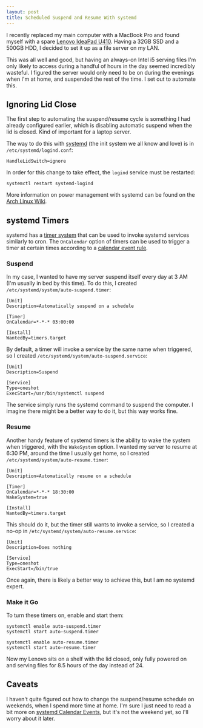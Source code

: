 ```yaml
---
layout: post
title: Scheduled Suspend and Resume With systemd
---
```


I recently replaced my main computer with a MacBook Pro and found myself
with a spare [Lenovo IdeaPad U410][u410]. Having a 32GB SSD and a 500GB
HDD, I decided to set it up as a file server on my LAN.

This was all well and good, but having an always-on Intel i5 serving
files I'm only likely to access during a handful of hours in the day
seemed incredibly wasteful. I figured the server would only need to be
on during the evenings when I'm at home, and suspended the rest of the
time. I set out to automate this.

 [u410]: http://shop.lenovo.com/us/en/laptops/ideapad/u-series/u410/

## Ignoring Lid Close

The first step to automating the suspend/resume cycle is something I had
already configured earlier, which is disabling automatic suspend when
the lid is closed. Kind of important for a laptop server.

The way to do this with [systemd][systemd] (the init system we all know and
love) is in `/etc/systemd/logind.conf`:

    HandleLidSwitch=ignore

In order for this change to take effect, the `logind` service must be
restarted:

    systemctl restart systemd-logind

More information on power management with systemd can be found on the
[Arch Linux Wiki][archpm].

 [systemd]: http://freedesktop.org/wiki/Software/systemd/
 [archpm]: https://wiki.archlinux.org/index.php/Shutdown_Pressing_Power_Button#Power_management_with_systemd

## systemd Timers

systemd has a [timer system][timers] that can be used to invoke systemd
services similarly to cron. The `OnCalendar` option of timers can be
used to trigger a timer at certain times according to a [calendar event
rule][events].

 [timers]: http://www.freedesktop.org/software/systemd/man/systemd.timer.html
 [events]: http://www.freedesktop.org/software/systemd/man/systemd.time.html#Calendar%20Events

### Suspend

In my case, I wanted to have my server suspend itself every day at 3 AM
(I'm usually in bed by this time). To do this, I created
`/etc/systemd/system/auto-suspend.timer`:

    [Unit]
    Description=Automatically suspend on a schedule

    [Timer]
    OnCalendar=*-*-* 03:00:00

    [Install]
    WantedBy=timers.target

By default, a timer will invoke a service by the same name when
triggered, so I created `/etc/systemd/system/auto-suspend.service`:

    [Unit]
    Description=Suspend

    [Service]
    Type=oneshot
    ExecStart=/usr/bin/systemctl suspend

The service simply runs the systemd command to suspend the computer. I
imagine there might be a better way to do it, but this way works fine.

### Resume

Another handy feature of systemd timers is the ability to wake the
system when triggered, with the `WakeSystem` option. I wanted my server
to resume at 6:30 PM, around the time I usually get home, so I created
`/etc/systemd/system/auto-resume.timer`:

    [Unit]
    Description=Automatically resume on a schedule

    [Timer]
    OnCalendar=*-*-* 18:30:00
    WakeSystem=true

    [Install]
    WantedBy=timers.target

This should do it, but the timer still wants to invoke a service, so I
created a no-op in `/etc/systemd/system/auto-resume.service`:

    [Unit]
    Description=Does nothing

    [Service]
    Type=oneshot
    ExecStart=/bin/true

Once again, there is likely a better way to achieve this, but I am no
systemd expert.

### Make it Go

To turn these timers on, enable and start them:

    systemctl enable auto-suspend.timer
    systemctl start auto-suspend.timer

    systemctl enable auto-resume.timer
    systemctl start auto-resume.timer

Now my Lenovo sits on a shelf with the lid closed, only fully powered on
and serving files for 8.5 hours of the day instead of 24.

## Caveats

I haven't quite figured out how to change the suspend/resume schedule on
weekends, when I spend more time at home. I'm sure I just need to read a
bit more on [systemd Calendar Events][events], but it's not the weekend
yet, so I'll worry about it later.
